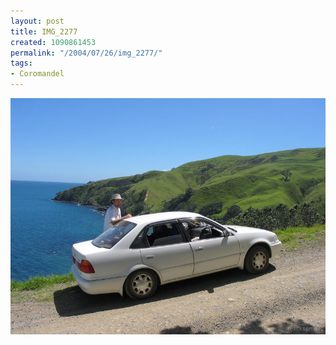 ```yaml
---
layout: post
title: IMG_2277
created: 1090861453
permalink: "/2004/07/26/img_2277/"
tags:
- Coromandel
---
```


<img src="/image/images/img_2277-754.jpg"/>

